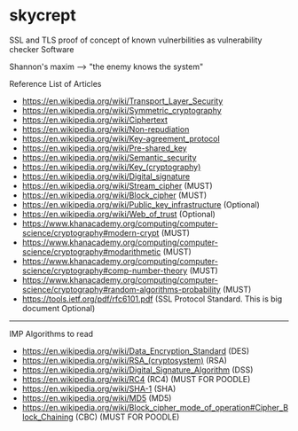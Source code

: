 # skycrept
SSL and TLS proof of concept of known vulnerbilities as vulnerability checker Software

Shannon's maxim --> "the enemy knows the system"
 
Reference List of Articles
- https://en.wikipedia.org/wiki/Transport_Layer_Security
- https://en.wikipedia.org/wiki/Symmetric_cryptography
- https://en.wikipedia.org/wiki/Ciphertext
- https://en.wikipedia.org/wiki/Non-repudiation
- https://en.wikipedia.org/wiki/Key-agreement_protocol
- https://en.wikipedia.org/wiki/Pre-shared_key
- https://en.wikipedia.org/wiki/Semantic_security
- https://en.wikipedia.org/wiki/Key_(cryptography)
- https://en.wikipedia.org/wiki/Digital_signature
- https://en.wikipedia.org/wiki/Stream_cipher                     (MUST)
- https://en.wikipedia.org/wiki/Block_cipher                      (MUST)
- https://en.wikipedia.org/wiki/Public_key_infrastructure        (Optional)
- https://en.wikipedia.org/wiki/Web_of_trust                     (Optional)
- https://www.khanacademy.org/computing/computer-science/cryptography#modern-crypt   (MUST)
- https://www.khanacademy.org/computing/computer-science/cryptography#modarithmetic  (MUST)
- https://www.khanacademy.org/computing/computer-science/cryptography#comp-number-theory   (MUST)
- https://www.khanacademy.org/computing/computer-science/cryptography#random-algorithms-probability  (MUST)
- https://tools.ietf.org/pdf/rfc6101.pdf                         (SSL Protocol Standard. This is big document Optional)

---------------------------------------------------------------------------------------------------------------
IMP Algorithms to read

- https://en.wikipedia.org/wiki/Data_Encryption_Standard     (DES)
- https://en.wikipedia.org/wiki/RSA_(cryptosystem)           (RSA)
- https://en.wikipedia.org/wiki/Digital_Signature_Algorithm  (DSS)
- https://en.wikipedia.org/wiki/RC4                          (RC4) (MUST FOR POODLE)
- https://en.wikipedia.org/wiki/SHA-1                        (SHA)
- https://en.wikipedia.org/wiki/MD5                          (MD5)
- https://en.wikipedia.org/wiki/Block_cipher_mode_of_operation#Cipher_Block_Chaining (CBC) (MUST FOR POODLE)
